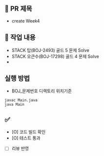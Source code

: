 ## 📌 PR 제목
- create Week4

## 📝 작업 내용
- STACK 탑(BOJ-2493) 골드 5 문제 Solve
- STACK 오큰수(BOJ-17298) 골드 4 문제 Solve
- 
## 실행 방법
- BOJ_문제번호 디렉토리 위치기준
```
javac Main.java
java Main
```
## ✅ 
- [O] 코드 빌드 확인
- [O] 테스트 통과
- [ ] 리뷰 반영
